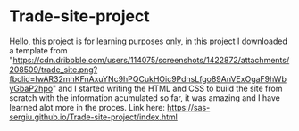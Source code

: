 # Trade-site-project
Hello, this project is for learning purposes only, in this project I downloaded a template from 
"https://cdn.dribbble.com/users/114075/screenshots/1422872/attachments/208509/trade_site.png?fbclid=IwAR32mhKFnAxuYNc9hPQCukHOic9PdnsLfgo89AnVExOgaF9hWbyGbaP2hpo"
and I started writing the HTML and CSS to build the site from scratch with the information acumulated so far, 
it was amazing and I have learned alot more in the proces.
Link here: https://sas-sergiu.github.io/Trade-site-project/index.html
